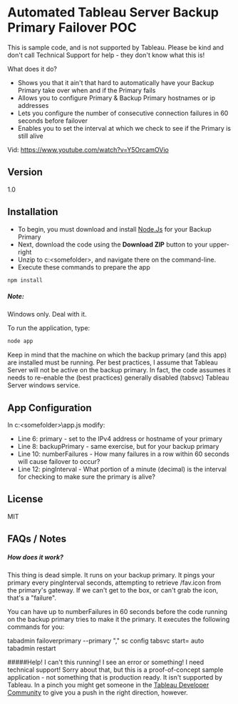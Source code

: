 Automated Tableau Server Backup Primary Failover POC
=========

This is sample code, and is not supported by Tableau. Please be kind and don't call Technical Support for help - they don't know what this is!

What does it do?

  - Shows you that it ain't that hard to automatically have your Backup Primary take over when and if the Primary fails
  - Allows you to configure Primary & Backup Primary hostnames or ip addresses
  - Lets you configure the number of consecutive connection failures in 60 seconds before failover
  - Enables you to set the interval at which we check to see if the Primary is still alive

Vid: https://www.youtube.com/watch?v=Y5OrcamOVio

Version
----

1.0



Installation
--------------

 - To begin, you must download and install [Node.Js] for your Backup Primary
 - Next, download the code using the **Download ZIP** button to your upper-right
 - Unzip to c:\<somefolder>, and navigate there on the command-line.
 - Execute these commands to prepare the app
 
```sh
npm install 
```

##### Note: 
Windows only. Deal with it. 
  
  
To run the application, type:

```sh
node app
```
Keep in mind that the machine on which the backup primary (and this app) are installed must be running. Per best practices, I assume that Tableau Server will not be active on the backup primary. In fact, the code assumes it needs to re-enable the (best practices) generally disabled (tabsvc) Tableau Server windows service.

App  Configuration
-----------

In c:\<somefolder>\app.js modify:
 - Line  6: primary - set to the IPv4 address or hostname of your primary
 - Line  8: backupPrimary - same exercise, but for your backup primary
 - Line 10: numberFailures -  How many failures in a row within 60 seconds will cause failover to occur?
 - Line 12: pingInterval - What portion of a minute (decimal) is the interval for checking to make sure the primary is alive?
 

License
----

MIT

FAQs / Notes
----

##### How does it work?
This thing is dead simple. It runs on your backup primary. It pings your primary every pingInterval seconds, attempting to retrieve /fav.icon from the primary's gateway. If we can't get to the box, or can't grab the icon, that's a "failure". 

You can have up to numberFailures in 60 seconds before the code running on the backup primary tries to make it the primary. It executes the following commands for you:

tabadmin failoverprimary --primary "<backup>,<primary>"
sc config tabsvc start= auto
tabadmin restart
 
 
#####Help! I can't this running! I see an error or something! I need technical support! 
 Sorry about that, but this is a proof-of-concept sample application - not something that is production ready. It isn't supported by Tableau. In a pinch you might get someone in the [Tableau Developer Community] to give you a push in the right direction, however.
 

[Node.js]:http://nodejs.org/
[Tableau Developer Community]:http://community.tableausoftware.com/groups/dev-community
